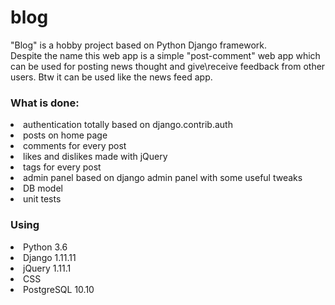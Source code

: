 # blog
"Blog" is a hobby project based on Python Django framework.<br>
Despite the name this web app is a simple "post-comment" web app which can be used for posting news thought and give\receive feedback from other users. Btw it can be used like the news feed app.
<br>
### What is done:
<li>authentication totally based on django.contrib.auth</li>
<li>posts on home page</li>
<li>comments for every post</li>
<li>likes and dislikes made with jQuery</li>
<li>tags for every post</li>
<li>admin panel based on django admin panel with some useful tweaks</li>
<li>DB model</li>
<li>unit tests</li>
<h3>Using</h3>
<li>Python 3.6</li>
<li>Django 1.11.11</li>
<li>jQuery 1.11.1</li>
<li>CSS</li>
<li>PostgreSQL 10.10</li>
